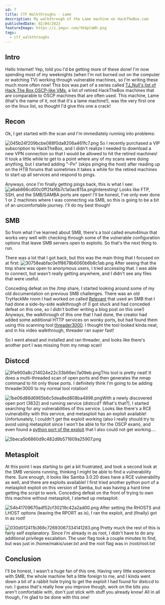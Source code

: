 ```yaml
---
id: 7
title: CTF Walkthroughs - Lame
description: My walkthrough of the Lame machine on HackTheBox.com
publishedDate: 02/04/2023
featureImage: https://i.imgur.com/tK4ptaWh.png
tags:
  - ctf_walkthroughs
---
```

## Intro
Hello Internet!
Yep, told you I'd be getting more of these done! I'm now spending most of my weeknights (when I'm not burned out on the computer or watching TV) working through vulnerable machines, so I'm writing these much more often now!
This box was part of a series called [TJ_Null's list of Hack The Box OSCP-like VMs](https://docs.google.com/spreadsheets/u/1/d/1dwSMIAPIam0PuRBkCiDI88pU3yzrqqHkDtBngUHNCw8/htmlview#), a list of retired HackTheBox machines that are comparable to OSCP machines that are often used. This machine, Lame (that's the name of it, not that it's a lame machine!), was the very first one on the linux list, so thought I'd give this one a crack!

## Recon
Ok, I get started with the scan and I'm immediately running into problems:

![045b24f209bcbe088f0da8206a461fc7.png](https://i.imgur.com/Dlat6KG.png)
So I recently purchased a VIP subscription to HackTheBox, and I didn't realize I needed to download a new VPN connection so that I would be allowed to hit the retired machines! It took a little while to get to a point where any of my scans were doing anything, but I started adding "-Pn" (skips pinging the host) after reading up on the HTB forums that sometimes it takes a while for the retired machines to start up all services and respond to pings.

Anyways, once I'm finally getting pings back, this is what I see:
![a6ab866cd00c0ff2fa16b7c1a0ac815a.png](https://i.imgur.com/Y4XGuRL.png)Interesting! Looks like FTP, SSH, and the SMB/SAMBA ports are open! I'll be honest, I've only ever done 1 or 2 machines where I was connecting via SMB, so this is going to be a bit of an uncomfortable journey. I'll do my best though!

## SMB

So from what I've learned about SMB, there's a tool called enum4linux that works very well with checking through some of the vulnerable configuration options that leave SMB servers open to exploits. So that's the next thing to run.

There was a lot that I got back, but this was the main thing that I focused on at first:
![30758eabfac0e1f8678b6060b6b8c1ab.png](https://i.imgur.com/2S9PiyA.png)
After seeing that the tmp share was open to anonymous users, I tried accessing that. I was able to connect, but wasn't really getting anywhere, and I didn't see any files that were useful.

Conceding defeat on the /tmp share, I started looking around some of my old documentation on previous SMB challenges. There was an old TryHackMe room I had worked on called [Relevant](https://tryhackme.com/room/relevant) that used an SMB that I had done a side-by-side walkthrough of (I got stuck and had conceded defeat on this one, so I didn't bother writing a blog post on this one!)
Anyways, the walkthrough of this one that I had done, the creator had added some additional HTTP services on wonky ports, but had found them using this scanning tool [threader3000](https://github.com/dievus/threader3000). I thought the tool looked kinda neat, and in his video walkthrough, threader ran super fast!

So I went ahead and installed and ran threader, and looks like there's another port I was missing from my nmap scan!

## Distccd
![91e900a8c214024e22c33b66ec7a09eb.png](https://i.imgur.com/rcVi537.png)This tool is pretty neat! It does a multi-threaded scan of open ports and then generates the nmap command to hit only those ports. I definitely think I'm going to be adding threader3000 to my normal tool rotation!

![1be06d88d6965b6c5dea8ed808ba4896.png](https://i.imgur.com/eEDhtfV.png)With a newly discovered open port (3632) and running service (distccd? What's that?), I started searching for any vulnerabilities of this service.
Looks like there's a RCE vulnerability with this service, and metasploit has an exploit available! Unfortunately, I couldn't get the exploit working (also I really should try to avoid using metasploit since I won't be able to for the OSCP exam), and even found a [python port of the exploit](https://github.com/galenlim/distcc-exploit-python) that I also could not get working....

![5beca5b6860d9c482d9b571609a25907.png](https://i.imgur.com/tPx5NAq.png)
## Metasploit
At this point I was starting to get a bit frustrated, and took a second look at the SMB versions running, thinking I might be able to find a vulnerability there. Sure enough, it looks like Samba 3.0.20 does have a RCE vulnerability as well, and there are exploits available!
I first tried another python port of a metasploit exploit on this version of Samba, but was having a hard time getting the script to work. Conceding defeat on the front of trying to own this machine without metasploit, I started up metasploit.

![54b41709670adf52cf30219c42a2ad00.png](https://i.imgur.com/I3Px8Gw.png)
After setting the RHOSTS and LHOST options (leaving the RPORT as is), I ran the exploit, and (finally) got in as root!

![030d012411b368c72693067334141283.png](https://i.imgur.com/Z1R3drn.png)
Pretty much the rest of this is fairly self explanatory. Since I'm already in as root, I didn't have to do any additional privilege escalation. The user flag took a couple minutes to find, but was just in /home/makis/user.txt and the root flag was in /root/root.txt

## Conclusion
I'll be honest, I wasn't a huge fan of this one. Having very little experience with SMB, the whole machine felt a little foreign to me, and I kinda went down a bit of a rabbit hole trying to get the exploit I had found for distccd to run. I guess that's really how you improve though, work on the bits you aren't comfortable with, don't just stick with stuff you already know! All in all though, I'm glad to be done with this one!
